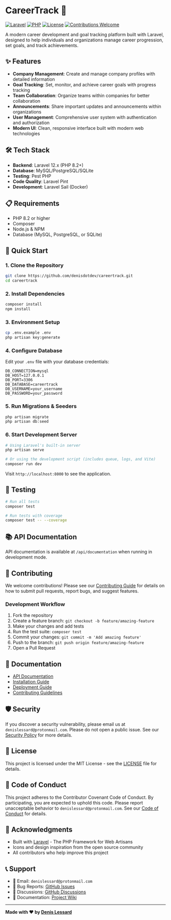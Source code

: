 # CareerTrack 🚀

[![Laravel](https://img.shields.io/badge/Laravel-12.x-red.svg)](https://laravel.com)
[![PHP](https://img.shields.io/badge/PHP-8.2+-blue.svg)](https://php.net)
[![License](https://img.shields.io/badge/License-MIT-green.svg)](LICENSE)
[![Contributions Welcome](https://img.shields.io/badge/contributions-welcome-brightgreen.svg?style=flat)](CONTRIBUTING.md)

A modern career development and goal tracking platform built with Laravel, designed to help individuals and organizations manage career progression, set goals, and track achievements.

## ✨ Features

- **Company Management**: Create and manage company profiles with detailed information
- **Goal Tracking**: Set, monitor, and achieve career goals with progress tracking
- **Team Collaboration**: Organize teams within companies for better collaboration
- **Announcements**: Share important updates and announcements within organizations
- **User Management**: Comprehensive user system with authentication and authorization
- **Modern UI**: Clean, responsive interface built with modern web technologies

## 🛠️ Tech Stack

- **Backend**: Laravel 12.x (PHP 8.2+)
- **Database**: MySQL/PostgreSQL/SQLite
- **Testing**: Pest PHP
- **Code Quality**: Laravel Pint
- **Development**: Laravel Sail (Docker)

## 📋 Requirements

- PHP 8.2 or higher
- Composer
- Node.js & NPM
- Database (MySQL, PostgreSQL, or SQLite)

## 🚀 Quick Start

### 1. Clone the Repository

```bash
git clone https://github.com/denisdotdev/careertrack.git
cd careertrack
```

### 2. Install Dependencies

```bash
composer install
npm install
```

### 3. Environment Setup

```bash
cp .env.example .env
php artisan key:generate
```

### 4. Configure Database

Edit your `.env` file with your database credentials:

```env
DB_CONNECTION=mysql
DB_HOST=127.0.0.1
DB_PORT=3306
DB_DATABASE=careertrack
DB_USERNAME=your_username
DB_PASSWORD=your_password
```

### 5. Run Migrations & Seeders

```bash
php artisan migrate
php artisan db:seed
```

### 6. Start Development Server

```bash
# Using Laravel's built-in server
php artisan serve

# Or using the development script (includes queue, logs, and Vite)
composer run dev
```

Visit `http://localhost:8000` to see the application.

## 🧪 Testing

```bash
# Run all tests
composer test

# Run tests with coverage
composer test -- --coverage
```

## 📚 API Documentation

API documentation is available at `/api/documentation` when running in development mode.

## 🤝 Contributing

We welcome contributions! Please see our [Contributing Guide](CONTRIBUTING.md) for details on how to submit pull requests, report bugs, and suggest features.

### Development Workflow

1. Fork the repository
2. Create a feature branch: `git checkout -b feature/amazing-feature`
3. Make your changes and add tests
4. Run the test suite: `composer test`
5. Commit your changes: `git commit -m 'Add amazing feature'`
6. Push to the branch: `git push origin feature/amazing-feature`
7. Open a Pull Request

## 📖 Documentation

- [API Documentation](docs/api.md)
- [Installation Guide](docs/installation.md)
- [Deployment Guide](docs/deployment.md)
- [Contributing Guidelines](CONTRIBUTING.md)

## 🛡️ Security

If you discover a security vulnerability, please email us at `denislessard@protonmail.com`. Please do not open a public issue. See our [Security Policy](SECURITY.md) for more details.

## 📄 License

This project is licensed under the MIT License - see the [LICENSE](LICENSE) file for details.

## 👥 Code of Conduct

This project adheres to the Contributor Covenant Code of Conduct. By participating, you are expected to uphold this code. Please report unacceptable behavior to `denislessard@protonmail.com`. See our [Code of Conduct](CODE_OF_CONDUCT.md) for details.

## 🙏 Acknowledgments

- Built with [Laravel](https://laravel.com) - The PHP Framework for Web Artisans
- Icons and design inspiration from the open source community
- All contributors who help improve this project

## 📞 Support

- 📧 Email: `denislessard@protonmail.com`
- 🐛 Bug Reports: [GitHub Issues](https://github.com/denisdotdev/careertrack/issues)
- 💬 Discussions: [GitHub Discussions](https://github.com/denisdotdev/careertrack/discussions)
- 📖 Documentation: [Project Wiki](https://github.com/denisdotdev/careertrack/wiki)

---

**Made with ❤️ by [Denis Lessard](https://github.com/denisdotdev)**
